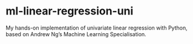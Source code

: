 # ml-linear-regression-uni
My hands-on implementation of univariate linear regression with Python, based on Andrew Ng’s Machine Learning Specialisation.
